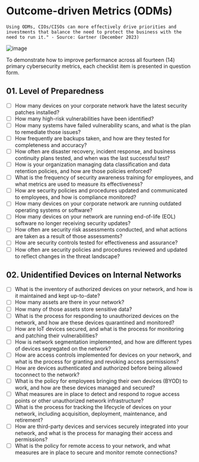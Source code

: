 # Outcome-driven Metrics (ODMs)

```"Outcome-driven metrics have a direct relationship to operational outcomes of cybersecurity investment and to the level of protection delivered in a business context. 
Using ODMs, CIOs/CISOs can more effectively drive priorities and investments that balance the need to protect the business with the need to run it." - Source: Gartner (December 2023)
```
![image](https://github.com/user-attachments/assets/3fa9c948-ae50-445a-853c-8aebfc19d6f6)


To demonstrate how to improve performance across all fourteen (14) primary cybersecurity metrics, each checklist item is presented in question form.

## 01. Level of Preparedness 
- [ ] How many devices on your corporate network have the latest security patches installed?
- [ ] How many high-risk vulnerabilities have been identified?
- [ ] How many systems have failed vulnerability scans, and what is the plan to remediate those issues?
- [ ] How frequently are backups taken, and how are they tested for completeness and accuracy?
- [ ] How often are disaster recovery, incident response, and business continuity plans tested, and when was the last successful test?
- [ ] How is your organization managing data classification and data retention policies, and how are those policies enforced?
- [ ] What is the frequency of security awareness training for employees, and what metrics are used to measure its effectiveness?
- [ ] How are security policies and procedures updated and communicated to employees, and how is compliance monitored?
- [ ] How many devices on your corporate network are running outdated operating systems or software?
- [ ] How many devices on your network are running end-of-life (EOL) software no longer receiving security updates?
- [ ] How often are security risk assessments conducted, and what actions are taken as a result of those assessments?
- [ ] How are security controls tested for effectiveness and assurance?
- [ ] How often are security policies and procedures reviewed and updated to reflect changes in the threat landscape?

## 02. Unidentified Devices on Internal Networks
- [ ] What is the inventory of authorized devices on your network, and how is it maintained and kept up-to-date?
- [ ] How many assets are there in your network?
- [ ] How many of those assets store sensitive data?
- [ ] What is the process for responding to unauthorized devices on the network, and how are these devices quarantined and monitored?
- [ ] How are IoT devices secured, and what is the process for monitoring and patching their vulnerabilities?
- [ ] How is network segmentation implemented, and how are different types of devices segregated on the network?
- [ ] How are access controls implemented for devices on your network, and what is the process for granting and revoking access permissions?
- [ ] How are devices authenticated and authorized before being allowed toconnect to the network?
- [ ] What is the policy for employees bringing their own devices (BYOD) to work, and how are these devices managed and secured?
- [ ] What measures are in place to detect and respond to rogue access points or other unauthorized network infrastructure?
- [ ] What is the process for tracking the lifecycle of devices on your network, including acquisition, deployment, maintenance, and retirement?
- [ ] How are third-party devices and services securely integrated into your network, and what is the process for managing their access and permissions?
- [ ] What is the policy for remote access to your network, and what measures are in place to secure and monitor remote connections?
